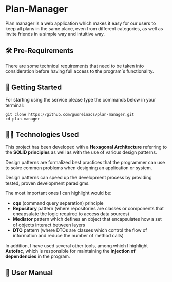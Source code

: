 # Plan-Manager

Plan manager is a web application which makes it easy for our users to keep all plans in the same place, even from different categories, as well as invite  friends in a simple way and intuitive way.

## 🛠 Pre-Requirements 

There are some technical requirements that need to be taken into consideration before having full access to the program´s functionality.


## 🚀 Getting Started 

For starting using the service please type the commands below in your terminal:
```
git clone https://github.com/gusreinaos/plan-manager.git
cd plan-manager 

```

## 👨‍💻 Technologies Used 

This project has been developed with a **Hexagonal Architecture** referring to the **SOLID principles** as well as with the use of various design patterns.

Design patterns are formalized best practices that the programmer can use to solve common problems when designing an application or system.

Design patterns can speed up the development process by providing tested, proven development paradigms.

The most important ones I can highlight would be: 

- **cqs** (command query separation) principle 
- **Repository** pattern (where repositories are classes or components that encapsulate the logic required to access data sources)
- **Mediator** pattern which defines an object that encapsulates how a set of objects interact between layers
- **DTO** pattern (where DTOs are classes which control the flow of information and reduce the number of method calls)

In addition, I have used several other tools, among which I highlight **Autofac**, which is responsible for maintaining the **injection of dependencies** in the program.

## 📖 User Manual 

<!--
_Estas instrucciones te permitirán obtener una copia del proyecto en funcionamiento en tu máquina local para propósitos de desarrollo y pruebas._

Mira **Deployment** para conocer como desplegar el proyecto.


### Pre-requisitos 📋

_Que cosas necesitas para instalar el software y como instalarlas_

```
Da un ejemplo
```

### Instalación 🔧

_Una serie de ejemplos paso a paso que te dice lo que debes ejecutar para tener un entorno de desarrollo ejecutandose_

_Dí cómo será ese paso_

```
Da un ejemplo
```

_Y repite_

```
hasta finalizar
```

_Finaliza con un ejemplo de cómo obtener datos del sistema o como usarlos para una pequeña demo_

## Ejecutando las pruebas ⚙️

_Explica como ejecutar las pruebas automatizadas para este sistema_

### Analice las pruebas end-to-end 🔩

_Explica que verifican estas pruebas y por qué_

```
Da un ejemplo
```

### Y las pruebas de estilo de codificación ⌨️

_Explica que verifican estas pruebas y por qué_

```
Da un ejemplo
```

## Despliegue 📦

_Agrega notas adicionales sobre como hacer deploy_

## Construido con 🛠️

_Menciona las herramientas que utilizaste para crear tu proyecto_

* [Dropwizard](http://www.dropwizard.io/1.0.2/docs/) - El framework web usado
* [Maven](https://maven.apache.org/) - Manejador de dependencias
* [ROME](https://rometools.github.io/rome/) - Usado para generar RSS

## Contribuyendo 🖇️

Por favor lee el [CONTRIBUTING.md](https://gist.github.com/villanuevand/xxxxxx) para detalles de nuestro código de conducta, y el proceso para enviarnos pull requests.

## Wiki 

Puedes encontrar mucho más de cómo utilizar este proyecto en nuestra [Wiki](https://github.com/tu/proyecto/wiki)

## Versionado 📌

Usamos [SemVer](http://semver.org/) para el versionado. Para todas las versiones disponibles, mira los [tags en este repositorio](https://github.com/tu/proyecto/tags).

## Autores ✒️

_Menciona a todos aquellos que ayudaron a levantar el proyecto desde sus inicios_

* **Andrés Villanueva** - *Trabajo Inicial* - [villanuevand](https://github.com/villanuevand)
* **Fulanito Detal** - *Documentación* - [fulanitodetal](#fulanito-de-tal)

También puedes mirar la lista de todos los [contribuyentes](https://github.com/your/project/contributors) quíenes han participado en este proyecto. 

## Licencia 📄

Este proyecto está bajo la Licencia (Tu Licencia) - mira el archivo [LICENSE.md](LICENSE.md) para detalles

-->

